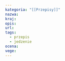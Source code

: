 ```yaml
---
kategoria: "[[Przepisy]]"
nazwa: 
kraj: 
opis: 
url: 
tags:
  - przepis
  - jedzenie
ocena: 
vege:
---
```

